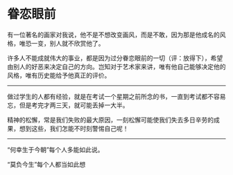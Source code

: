 # 眷恋眼前

有一位著名的画家对我说，他不是不想改变画风，而是不敢，因为那是他成名的风格，唯恐一变，别人就不欣赏他了。

许多人不能成就伟大的事业，都是因为过分眷恋眼前的一切（评：放得下），希望由别人的好恶来决定自己的方向。岂知对于艺术家来讲，唯有他自己能够决定他的风格，唯有历史能给予他真正的评价。



---



做过学生的人都有经验，就是在考试一个星期之前所念的书，一直到考试都不容易忘，但是考完才两三天，就可能丢掉一大半。

精神的松懈，常是我们失败的最大原因，一刻松懈可能使我们失去多日辛劳的成果，想到这些，我们怎能不时刻警惕自己呢！

---



“何幸生于今朝”每个人多能如此说。

“莫负今生”每个人都当如此想